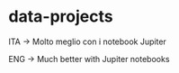 # data-projects

ITA -> Molto meglio con i notebook Jupiter 

ENG -> Much better with Jupiter notebooks 
